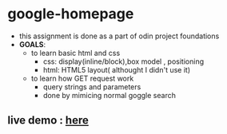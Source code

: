 # google-homepage
- this assignment is done as a part of odin project foundations
- **GOALS**:
    - to learn basic html and css 
        - css: display(inline/block),box model , positioning
        - html: HTML5 layout( althought I didn't use it)
    - to learn how GET request work 
        - query strings and parameters
        - done by mimicing normal goggle search

## live demo : [here](https://gauravjayaraj.github.io/google_homepage/)
